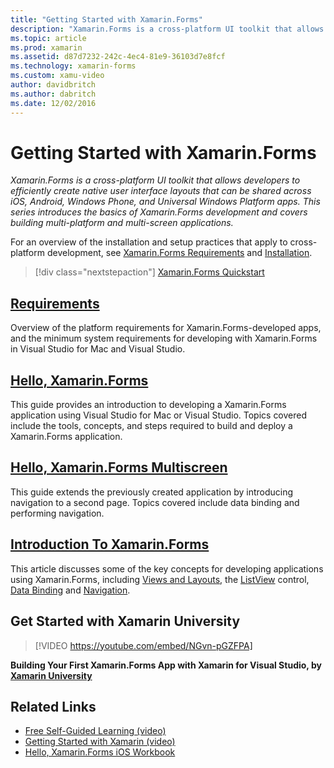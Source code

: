 ```yaml
---
title: "Getting Started with Xamarin.Forms"
description: "Xamarin.Forms is a cross-platform UI toolkit that allows developers to efficiently create native user interface layouts that can be shared across iOS, Android, Windows Phone, and Universal Windows Platform apps. This series introduces the basics of Xamarin.Forms development and covers building multi-platform and multi-screen applications."
ms.topic: article
ms.prod: xamarin
ms.assetid: d87d7232-242c-4ec4-81e9-36103d7e8fcf
ms.technology: xamarin-forms
ms.custom: xamu-video
author: davidbritch
ms.author: dabritch
ms.date: 12/02/2016
---
```


# Getting Started with Xamarin.Forms

_Xamarin.Forms is a cross-platform UI toolkit that allows developers to efficiently create native user interface layouts that can be shared across iOS, Android, Windows Phone, and Universal Windows Platform apps. This series introduces the basics of Xamarin.Forms development and covers building multi-platform and multi-screen applications._

For an overview of the installation and setup practices that apply to cross-platform development, see [Xamarin.Forms Requirements](installation.md) and [Installation](~/cross-platform/get-started/installation/index.md).

> [!div class="nextstepaction"]
> [Xamarin.Forms Quickstart](~/xamarin-forms/get-started/hello-xamarin-forms/quickstart.md)



## [Requirements](installation.md)

Overview of the platform requirements for Xamarin.Forms-developed apps, and the minimum system requirements for developing with Xamarin.Forms in Visual Studio for Mac and Visual Studio.

## [Hello, Xamarin.Forms](~/xamarin-forms/get-started/hello-xamarin-forms/index.md)

This guide provides an introduction to developing a Xamarin.Forms application using Visual Studio for Mac or Visual Studio. Topics covered include the tools, concepts, and steps required to build and deploy a Xamarin.Forms application.

## [Hello, Xamarin.Forms Multiscreen](~/xamarin-forms/get-started/hello-xamarin-forms-multiscreen/index.md)

This guide extends the previously created application by introducing navigation to a second page. Topics covered include data binding and performing navigation.

## [Introduction To Xamarin.Forms](~/xamarin-forms/get-started/introduction-to-xamarin-forms.md)

This article discusses some of the key concepts for developing applications using Xamarin.Forms, including [Views and Layouts](~/xamarin-forms/get-started/introduction-to-xamarin-forms.md#Views_and_Layouts), the [ListView](~/xamarin-forms/get-started/introduction-to-xamarin-forms.md#Lists_in_Xamarin_Forms) control, [Data Binding](~/xamarin-forms/get-started/introduction-to-xamarin-forms.md#Data_Binding) and [Navigation](~/xamarin-forms/get-started/introduction-to-xamarin-forms.md#Navigation).


## Get Started with Xamarin University

> [!VIDEO https://youtube.com/embed/NGvn-pGZFPA]

**Building Your First Xamarin.Forms App with Xamarin for Visual Studio, by [Xamarin University](https://university.xamarin.com)**


## Related Links

- [Free Self-Guided Learning (video)](https://university.xamarin.com/self-guided)
- [Getting Started with Xamarin (video)](https://developer.xamarin.com/videos/)
- [Hello, Xamarin.Forms iOS Workbook](https://developer.xamarin.com/workbooks/xamarin-forms/getting-started/GettingStartedWithXamarinForms-ios.workbook)
